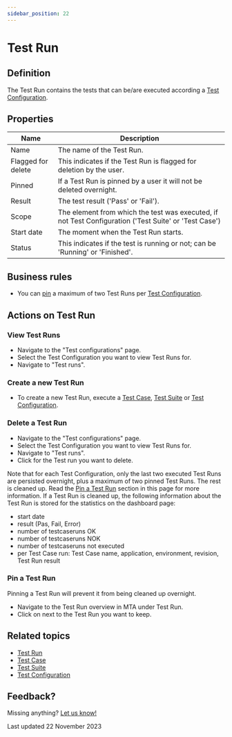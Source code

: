 ```yaml
---
sidebar_position: 22
---
```



# Test Run 

## Definition

The Test Run contains the tests that can be/are executed according a [Test Configuration](test-configuration).

## Properties
| Name               | Description                                                                                           |
| ------------------ | ----------------------------------------------------------------------------------------------------- |
| Name               | The name of the Test Run.                                                                             |
| Flagged for delete | This indicates if the Test Run is flagged for deletion by the user.                                   |
| Pinned             | If a Test Run is pinned by a user it will not be deleted overnight.                                   |
| Result             | The test result ('Pass' or 'Fail').                                                                   |
| Scope              | The element from which the test was executed, if not Test Configuration ('Test Suite' or 'Test Case') |
| Start date         | The moment when the Test Run starts.                                                                  |
| Status             | This indicates if the test is running or not; can be 'Running' or 'Finished'.                         |
  
## Business rules
- You can [pin](#pin-a-test-run) a maximum of two Test Runs per [Test Configuration](test-configuration).

## Actions on Test Run

### View Test Runs
- Navigate to the "Test configurations" page.
- Select the Test Configuration you want to view Test Runs for.
- Navigate to "Test runs".

### Create a new Test Run
- To create a new Test Run, execute a [Test Case](test-case), [Test Suite](test-suite) or [Test Configuration](test-configuration).

### Delete a Test Run
- Navigate to the "Test configurations" page.
- Select the Test Configuration you want to view Test Runs for.
- Navigate to "Test runs".
- Click <i class="fal fa-trash-can"></i> for the Test run you want to delete.


Note that for each Test Configuration, only the last two executed Test Runs are persisted overnight, plus a maximum of two pinned Test Runs. The rest is cleaned up. Read the [Pin a Test Run](#pin-a-test-run) section in this page for more information.
If a Test Run is cleaned up, the following information about the Test Run is stored for the statistics on the dashboard page:
- start date
- result (Pas, Fail, Error)
- number of testcaseruns OK
- number of testcaseruns NOK
- number of testcaseruns not executed
- per Test Case run: Test Case name, application, environment, revision, Test Run result

### Pin a Test Run
Pinning a Test Run will prevent it from being cleaned up overnight.
- Navigate to the Test Run overview in MTA under Test Run.
- Click on <i class="fas fa-thumbtack"></i> next to the Test Run you want to keep.

## Related topics
- [Test Run](test-run)
- [Test Case](test-case)
- [Test Suite](test-suite)
- [Test Configuration](test-configuration)

## Feedback?
Missing anything? [Let us know!](mailto:support@menditect.com)

Last updated 22 November 2023